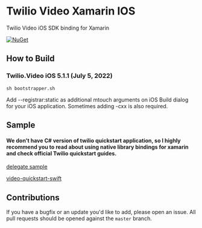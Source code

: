 # Twilio Video Xamarin IOS

Twilio Video iOS SDK binding for Xamarin

[![NuGet][nuget-img]][nuget-link]

[nuget-img]: https://img.shields.io/badge/nuget-5.1.1-blue.svg
[nuget-link]: https://www.nuget.org/packages/Twilio.Video.XamarinBinding

## How to Build

### Twilio.Video iOS 5.1.1 (July 5, 2022)
```
sh bootstrapper.sh
```

Add --registrar:static as additional mtouch arguments on iOS Build dialog for your iOS application.
Sometimes adding -cxx is also required.

## Sample

####  We don't have C# version of twilio quickstart application, so I highly recommend you to read about using native library bindings for xamarin and check official Twilio quickstart guides.

[delegate sample](sample)

[video-quickstart-swift](https://github.com/twilio/video-quickstart-ios)

## Contributions

If you have a bugfix or an update you'd like to add, please open an issue. 
All pull requests should be opened against the `master` branch.

